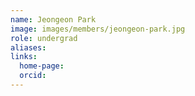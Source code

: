 ```yaml
---
name: Jeongeon Park
image: images/members/jeongeon-park.jpg
role: undergrad
aliases:
links:
  home-page: 
  orcid: 
---
```

